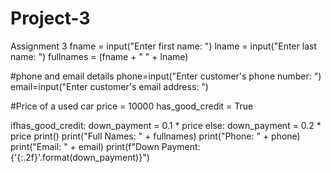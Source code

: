 # Project-3
Assignment 3
fname = input("Enter first name: ")
lname = input("Enter last name: ")
fullnames = (fname + " " + lname)

#phone and email details
phone=input("Enter customer's phone number: ")
email=input("Enter customer's email address: ")

#Price of a used car
price = 10000
has_good_credit = True

ifhas_good_credit:
down_payment = 0.1 * price
else:
down_payment = 0.2 * price
print()
print("Full Names: " + fullnames)
print("Phone: " + phone)
print("Email: " + email)
print(f"Down Payment: {'{:.2f}'.format(down_payment)}")
